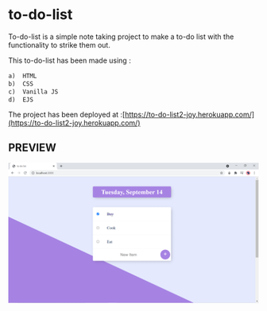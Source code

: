 # to-do-list


To-do-list is a simple note taking project to make a to-do list with the functionality to strike them out.


 This to-do-list has been made using :
    
    a)  HTML
    b)  CSS
    c)  Vanilla JS
    d)  EJS



The project has been deployed at :[https://to-do-list2-joy.herokuapp.com/](https://to-do-list2-joy.herokuapp.com/)




## PREVIEW
<img src="/img/1.png">
